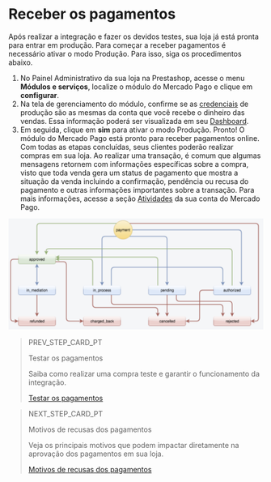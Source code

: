 # Receber os pagamentos

Após realizar a integração e fazer os devidos testes, sua loja já está pronta para entrar em produção. Para começar a receber pagamentos é necessário ativar o modo Produção. Para isso, siga os procedimentos abaixo.

1. No Painel Administrativo da sua loja na Prestashop, acesse o menu **Módulos e serviços**, localize o módulo do Mercado Pago e clique em **configurar**.
2. Na tela de gerenciamento do módulo, confirme se as [credenciais](https://www.mercadopago[FAKER][URL][DOMAIN]/developers/pt/guides/credentials/credentials) de produção são as mesmas da conta que você recebe o dinheiro das vendas. Essa informação poderá ser visualizada em seu [Dashboard](https://www.mercadopago[FAKER][URL][DOMAIN]/developers/pt/guides/additional-content/dashboard/introduction).
3. Em seguida, clique em **sim** para ativar o modo Produção. Pronto! O módulo do Mercado Pago está pronto para receber pagamentos online.
Com todas as etapas concluídas, seus clientes poderão realizar compras em sua loja. Ao realizar uma transação, é comum que algumas mensagens retornem com informações específicas sobre a compra, visto que toda venda gera um status de pagamento que mostra a situação da venda incluindo a confirmação, pendência ou recusa do pagamento e outras informações importantes sobre a transação.
Para mais informações, acesse a seção [Atividades](https://www.mercadopago[FAKER][URL][DOMAIN]/activities) da sua conta do Mercado Pago.

![Status de pagamento](/images/prestashop/status_pt.png)

> PREV_STEP_CARD_PT
>
> Testar os pagamentos
>
> Saiba como realizar uma compra teste e garantir o funcionamento da integração.
>
> [Testar os pagamentos](/developers/pt/docs/prestashop/sales-processing/integration-test)

> NEXT_STEP_CARD_PT
>
> Motivos de recusas dos pagamentos
>
> Veja os principais motivos que podem impactar diretamente na aprovação dos pagamentos em sua loja. 
>
> [Motivos de recusas dos pagamentos](/developers/pt/docs/prestashop/sales-processing/reasons-for-refusals)